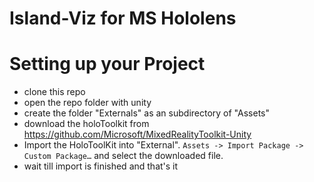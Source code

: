 ﻿# Island-Viz for MS Hololens


# Setting up your Project

* clone this repo
* open the repo folder with unity
* create the folder "Externals" as an subdirectory of "Assets"
* download the holoToolkit from https://github.com/Microsoft/MixedRealityToolkit-Unity
* Import the HoloToolKit into "External". `Assets -> Import Package -> Custom Package…` and select the downloaded file.
* wait till import is finished and that's it

